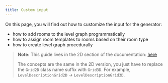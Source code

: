 ```yaml
---
title: Custom input
---
```


On this page, you will find out how to customize the input for the generator:

- how to add rooms to the level graph programmatically
- how to assign room templates to rooms based on their room type
- how to create level graph procedurally

> **Note:** This guide lives in the 2D section of the documentation: [here](../../guides/custom-editor-controls.md)
>
> The concepts are the same in the 2D version, you just have to replace the `Grid2D` class name suffix with `Grid3D`. For example, `LevelDescriptionGrid2D` -> `LevelDescriptionGrid3D`.

<Difference2D3D />